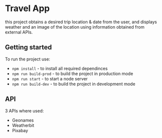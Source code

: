 # Travel App

this project obtains a desired trip location & date from the user, and displays weather and an image of the location using information obtained from external APIs.

## Getting started

To run the project use:

- `npm install` - to install all required dependinces
- `npm run build-prod` - to build the project in production mode
- `npm run start` - to start a node server
- `npm run build-dev` - to build the project in development mode

## API

3 APIs where used:
- Geonames
- Weatherbit
- Pixabay
